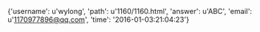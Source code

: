 {'username': u'wylong', 'path': u'1160/1160.html', 'answer': u'ABC', 'email': u'1170977896@qq.com', 'time': '2016-01-03:21:04:23'}